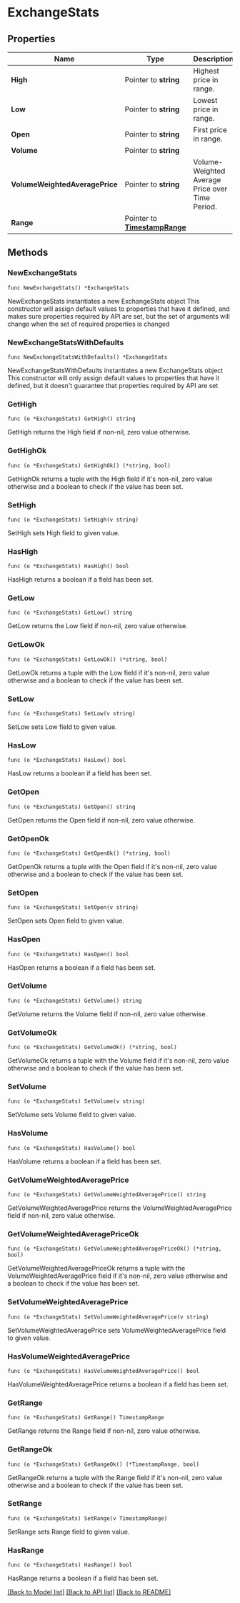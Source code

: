 # ExchangeStats

## Properties

Name | Type | Description | Notes
------------ | ------------- | ------------- | -------------
**High** | Pointer to **string** | Highest price in range. | [optional] 
**Low** | Pointer to **string** | Lowest price in range. | [optional] 
**Open** | Pointer to **string** | First price in range. | [optional] 
**Volume** | Pointer to **string** |  | [optional] 
**VolumeWeightedAveragePrice** | Pointer to **string** | Volume-Weighted Average Price over Time Period. | [optional] 
**Range** | Pointer to [**TimestampRange**](TimestampRange.md) |  | [optional] 

## Methods

### NewExchangeStats

`func NewExchangeStats() *ExchangeStats`

NewExchangeStats instantiates a new ExchangeStats object
This constructor will assign default values to properties that have it defined,
and makes sure properties required by API are set, but the set of arguments
will change when the set of required properties is changed

### NewExchangeStatsWithDefaults

`func NewExchangeStatsWithDefaults() *ExchangeStats`

NewExchangeStatsWithDefaults instantiates a new ExchangeStats object
This constructor will only assign default values to properties that have it defined,
but it doesn't guarantee that properties required by API are set

### GetHigh

`func (o *ExchangeStats) GetHigh() string`

GetHigh returns the High field if non-nil, zero value otherwise.

### GetHighOk

`func (o *ExchangeStats) GetHighOk() (*string, bool)`

GetHighOk returns a tuple with the High field if it's non-nil, zero value otherwise
and a boolean to check if the value has been set.

### SetHigh

`func (o *ExchangeStats) SetHigh(v string)`

SetHigh sets High field to given value.

### HasHigh

`func (o *ExchangeStats) HasHigh() bool`

HasHigh returns a boolean if a field has been set.

### GetLow

`func (o *ExchangeStats) GetLow() string`

GetLow returns the Low field if non-nil, zero value otherwise.

### GetLowOk

`func (o *ExchangeStats) GetLowOk() (*string, bool)`

GetLowOk returns a tuple with the Low field if it's non-nil, zero value otherwise
and a boolean to check if the value has been set.

### SetLow

`func (o *ExchangeStats) SetLow(v string)`

SetLow sets Low field to given value.

### HasLow

`func (o *ExchangeStats) HasLow() bool`

HasLow returns a boolean if a field has been set.

### GetOpen

`func (o *ExchangeStats) GetOpen() string`

GetOpen returns the Open field if non-nil, zero value otherwise.

### GetOpenOk

`func (o *ExchangeStats) GetOpenOk() (*string, bool)`

GetOpenOk returns a tuple with the Open field if it's non-nil, zero value otherwise
and a boolean to check if the value has been set.

### SetOpen

`func (o *ExchangeStats) SetOpen(v string)`

SetOpen sets Open field to given value.

### HasOpen

`func (o *ExchangeStats) HasOpen() bool`

HasOpen returns a boolean if a field has been set.

### GetVolume

`func (o *ExchangeStats) GetVolume() string`

GetVolume returns the Volume field if non-nil, zero value otherwise.

### GetVolumeOk

`func (o *ExchangeStats) GetVolumeOk() (*string, bool)`

GetVolumeOk returns a tuple with the Volume field if it's non-nil, zero value otherwise
and a boolean to check if the value has been set.

### SetVolume

`func (o *ExchangeStats) SetVolume(v string)`

SetVolume sets Volume field to given value.

### HasVolume

`func (o *ExchangeStats) HasVolume() bool`

HasVolume returns a boolean if a field has been set.

### GetVolumeWeightedAveragePrice

`func (o *ExchangeStats) GetVolumeWeightedAveragePrice() string`

GetVolumeWeightedAveragePrice returns the VolumeWeightedAveragePrice field if non-nil, zero value otherwise.

### GetVolumeWeightedAveragePriceOk

`func (o *ExchangeStats) GetVolumeWeightedAveragePriceOk() (*string, bool)`

GetVolumeWeightedAveragePriceOk returns a tuple with the VolumeWeightedAveragePrice field if it's non-nil, zero value otherwise
and a boolean to check if the value has been set.

### SetVolumeWeightedAveragePrice

`func (o *ExchangeStats) SetVolumeWeightedAveragePrice(v string)`

SetVolumeWeightedAveragePrice sets VolumeWeightedAveragePrice field to given value.

### HasVolumeWeightedAveragePrice

`func (o *ExchangeStats) HasVolumeWeightedAveragePrice() bool`

HasVolumeWeightedAveragePrice returns a boolean if a field has been set.

### GetRange

`func (o *ExchangeStats) GetRange() TimestampRange`

GetRange returns the Range field if non-nil, zero value otherwise.

### GetRangeOk

`func (o *ExchangeStats) GetRangeOk() (*TimestampRange, bool)`

GetRangeOk returns a tuple with the Range field if it's non-nil, zero value otherwise
and a boolean to check if the value has been set.

### SetRange

`func (o *ExchangeStats) SetRange(v TimestampRange)`

SetRange sets Range field to given value.

### HasRange

`func (o *ExchangeStats) HasRange() bool`

HasRange returns a boolean if a field has been set.


[[Back to Model list]](../README.md#documentation-for-models) [[Back to API list]](../README.md#documentation-for-api-endpoints) [[Back to README]](../README.md)


